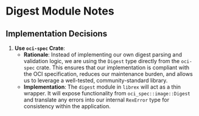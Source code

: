 # Digest Module Notes

## Implementation Decisions

1.  **Use `oci-spec` Crate**:
    - **Rationale**: Instead of implementing our own digest parsing and validation logic, we are using the `Digest` type directly from the `oci-spec` crate. This ensures that our implementation is compliant with the OCI specification, reduces our maintenance burden, and allows us to leverage a well-tested, community-standard library.
    - **Implementation**: The `digest` module in `librex` will act as a thin wrapper. It will expose functionality from `oci_spec::image::Digest` and translate any errors into our internal `RexError` type for consistency within the application.
